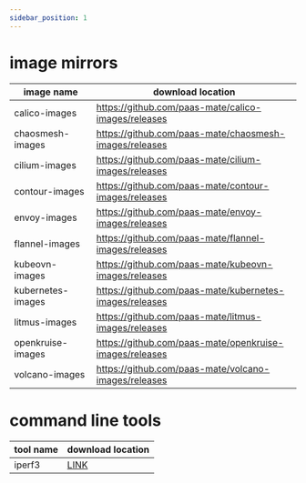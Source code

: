 ```yaml
---
sidebar_position: 1
---
```


# image mirrors
| image name        | download location                                       |
|-------------------|---------------------------------------------------------|
| calico-images     | https://github.com/paas-mate/calico-images/releases     |
| chaosmesh-images  | https://github.com/paas-mate/chaosmesh-images/releases  |
| cilium-images     | https://github.com/paas-mate/cilium-images/releases     |
| contour-images    | https://github.com/paas-mate/contour-images/releases    |
| envoy-images      | https://github.com/paas-mate/envoy-images/releases      |
| flannel-images    | https://github.com/paas-mate/flannel-images/releases    |
| kubeovn-images    | https://github.com/paas-mate/kubeovn-images/releases    |
| kubernetes-images | https://github.com/paas-mate/kubernetes-images/releases |
| litmus-images     | https://github.com/paas-mate/litmus-images/releases     |
| openkruise-images | https://github.com/paas-mate/openkruise-images/releases |
| volcano-images    | https://github.com/paas-mate/volcano-images/releases    |
# command line tools
| tool name | download location                                                                               |
|-----------|-------------------------------------------------------------------------------------------------|
| iperf3    | [LINK](https://github.com/perf-tool/iperf3/releases/download/latest_docker_image/iperf3.tar.gz) |
